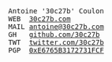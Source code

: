 <pre>
Antoine '30c27b' Coulon
WEB  <a href="https://30c27b.com">30c27b.com</a>
MAIL <a href="mailto:antoine@30c27b.com">antoine@30c27b.com</a>
GH   <a href="https://github.com/30c27b">github.com/30c27b</a>
TWT  <a href="https://twitter.com/30c27b">twitter.com/30c27b</a>
PGP  <a href="https://30c27b.com/pubkey.asc">0xE6765B3172731FCF</a>
</pre>
